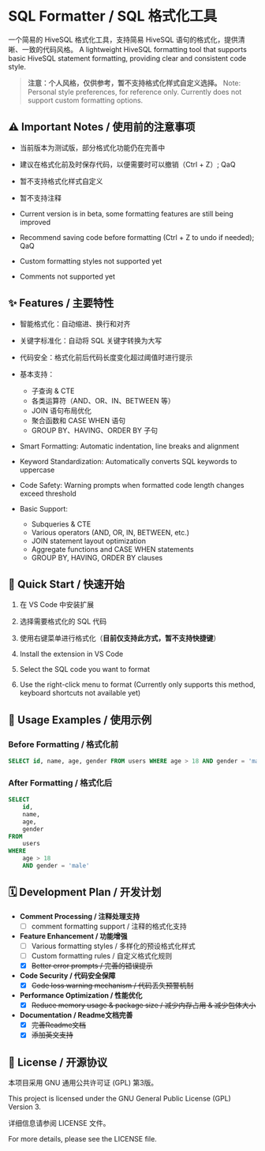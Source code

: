 # SQL Formatter / SQL 格式化工具


一个简易的 HiveSQL 格式化工具，支持简易 HiveSQL 语句的格式化，提供清晰、一致的代码风格。
A lightweight HiveSQL formatting tool that supports basic HiveSQL statement formatting, providing clear and consistent code style.

> **注意：个人风格，仅供参考，暂不支持格式化样式自定义选择。**
> Note: Personal style preferences, for reference only. Currently does not support custom formatting options.

## ⚠️ Important Notes / 使用前的注意事项

- 当前版本为测试版，部分格式化功能仍在完善中
- 建议在格式化前及时保存代码，以便需要时可以撤销（Ctrl + Z）; QaQ
- 暂不支持格式化样式自定义
- 暂不支持注释

- Current version is in beta, some formatting features are still being improved
- Recommend saving code before formatting (Ctrl + Z to undo if needed); QaQ
- Custom formatting styles not supported yet
- Comments not supported yet


## ✨ Features / 主要特性
- 智能格式化：自动缩进、换行和对齐
- 关键字标准化：自动将 SQL 关键字转换为大写
- 代码安全：格式化前后代码长度变化超过阈值时进行提示
- 基本支持：
  - 子查询 & CTE
  - 各类运算符（AND、OR、IN、BETWEEN 等）
  - JOIN 语句布局优化
  - 聚合函数和 CASE WHEN 语句
  - GROUP BY、HAVING、ORDER BY 子句


- Smart Formatting: Automatic indentation, line breaks and alignment
- Keyword Standardization: Automatically converts SQL keywords to uppercase
- Code Safety: Warning prompts when formatted code length changes exceed threshold
- Basic Support:
  - Subqueries & CTE
  - Various operators (AND, OR, IN, BETWEEN, etc.)
  - JOIN statement layout optimization
  - Aggregate functions and CASE WHEN statements
  - GROUP BY, HAVING, ORDER BY clauses



## 🚀 Quick Start / 快速开始
1. 在 VS Code 中安装扩展
2. 选择需要格式化的 SQL 代码
3. 使用右键菜单进行格式化（**目前仅支持此方式，暂不支持快捷键**）

1. Install the extension in VS Code
2. Select the SQL code you want to format
3. Use the right-click menu to format (Currently only supports this method, keyboard shortcuts not available yet)



## 📝 Usage Examples / 使用示例

### Before Formatting / 格式化前
```sql
SELECT id, name, age, gender FROM users WHERE age > 18 AND gender = 'male'
```

### After Formatting / 格式化后
```sql
SELECT
    id,
    name,
    age,
    gender
FROM
    users
WHERE
    age > 18
    AND gender = 'male'
```



## 🗓️ Development Plan / 开发计划

- **Comment Processing / 注释处理支持**
  - [ ] comment formatting support / 注释的格式化支持

- **Feature Enhancement / 功能增强**
  - [ ] Various formatting styles / 多样化的预设格式化样式
  - [ ] Custom formatting rules / 自定义格式化规则
  - [x] ~~Better error prompts / 完善的错误提示~~

- **Code Security / 代码安全保障**
  - [x] ~~Code loss warning mechanism / 代码丢失预警机制~~

- **Performance Optimization / 性能优化**
  - [x] ~~Reduce memory usage & package size / 减少内存占用 & 减少包体大小~~

- **Documentation / Readme文档完善**
  - [x] ~~完善Readme文档~~
  - [x] ~~添加英文支持~~

## 📄 License / 开源协议

本项目采用 GNU 通用公共许可证 (GPL) 第3版。

This project is licensed under the GNU General Public License (GPL) Version 3.

详细信息请参阅 LICENSE 文件。

For more details, please see the LICENSE file.